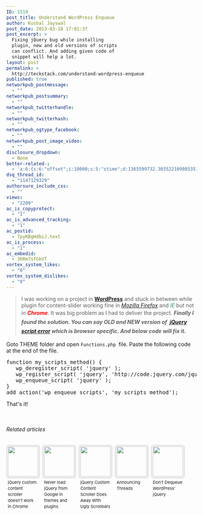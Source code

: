 ```yaml
---
ID: 1519
post_title: Understand WordPress Enqueue
author: Kushal Jayswal
post_date: 2013-03-18 17:01:37
post_excerpt: >
  Fixing jQuery bug while installing
  plugin, new and old versions of scripts
  can conflict. And adding given code of
  snippet will help a lot.
layout: post
permalink: >
  http://teckstack.com/understand-wordpress-enqueue
published: true
networkpub_postmessage:
  - ""
networkpub_postsummary:
  - ""
networkpub_twitterhandle:
  - ""
networkpub_twitterhash:
  - ""
networkpub_ogtype_facebook:
  - ""
networkpub_post_image_video:
  - ""
disclosure_dropdown:
  - None
better-related-:
  - 'a:6:{s:6:"offset";i:10000;s:5:"stime";d:1365599732.3035221099853515625;s:7:"queries";i:9;i:1519;a:42:{i:1590;d:289.77974622002960813915706239640712738037109375;i:1559;d:21.038768768310546875;i:1352;d:56.17688751220703125;i:1323;d:207.916195339626739269078825600445270538330078125;i:206;d:221.628538402104283022708841599524021148681640625;i:1197;d:257.79715988919195979178766719996929168701171875;i:1104;d:53.812692912602329897708841599524021148681640625;i:970;d:224.054931640625;i:937;d:247.3533935546875;i:912;d:225.06246445462164729178766719996929168701171875;i:893;d:230.51904296875;i:874;d:76.148955509580417810866492800414562225341796875;i:846;d:221.534862942165801769078825600445270538330078125;i:792;d:207.831371731228301769078825600445270538330078125;i:774;d:242.507444652104283022708841599524021148681640625;i:731;d:214.405224270290801769078825600445270538330078125;i:638;d:241.276587650693699060866492800414562225341796875;i:641;d:162.4212188720703125;i:439;d:207.07171630859375;i:401;d:185.677242702907989269078825600445270538330078125;i:340;d:275.17793957940460813915706239640712738037109375;i:200;d:203.160736083984375;i:263;d:52.835893901371861147708841599524021148681640625;i:256;d:57.854793548583984375;i:240;d:50.345554351806640625;i:220;d:49.104366302490234375;i:193;d:40.38897705078125;i:181;d:59.69443009182867854178766719996929168701171875;i:165;d:19.77509307861328125;i:154;d:9.70126438140869140625;i:146;d:48.63303375244140625;i:141;d:28.929645538330078125;i:134;d:36.63991546630859375;i:126;d:35.114086151123046875;i:111;d:44.78787300869879572928766719996929168701171875;i:99;d:42.816534466213653331578825600445270538330078125;i:88;d:28.6840572357177734375;i:82;d:42.127414703369140625;i:78;d:6.138879299163818359375;i:48;d:42.623331340336704897708841599524021148681640625;i:42;d:5.7433185577392578125;i:24;d:120.58001969143805354178766719996929168701171875;}s:5:"etime";d:1365599732.3583939075469970703125;s:5:"ctime";i:1365599732;}'
dsq_thread_id:
  - "1147129329"
authorsure_include_css:
  - ""
views:
  - "2209"
ac_is_copyprotect:
  - "1"
ac_is_advanced_tracking:
  - "1"
ac_postid:
  - 7pyKBgHdbiJ.text
ac_is_process:
  - "1"
ac_embedid:
  - 36Rm7sfGkVT
vortex_system_likes:
  - "0"
vortex_system_dislikes:
  - "0"
---
```

<blockquote>I was working on a project in <strong><a class="zem_slink" title="WordPress" href="http://wordpress.org" target="_blank" rel="homepage">WordPress</a></strong> and stuck in between while plugin for content-slider working fine in <span style="color: #339966;"><em><a class="zem_slink" title="Firefox" href="http://en.wikipedia.org/wiki/Firefox" target="_blank" rel="wikipedia">Mozilla Firefox</a></em></span> and <span style="color: #339966;"><em>IE</em></span> but not in <span style="color: #ff0000;"><strong><em>Chrome</em></strong></span>. It was big problem as I had to deliver the project. <em style="line-height: 1.714285714;"><strong>Finally I found the solution. You can say OLD and NEW version of  <a class="zem_slink" title="JQuery" href="http://en.wikipedia.org/wiki/JQuery" target="_blank" rel="wikipedia">jQuery</a> <a class="zem_slink" title="Error message" href="http://en.wikipedia.org/wiki/Error_message" target="_blank" rel="wikipedia">script error</a> which is browser specific. And below code will fix it.</strong></em></blockquote>
Goto THEME folder and open <code>Functions.php </code>file. Paste the following code at the end of the file.
<pre>function my_scripts_method() {
   wp_deregister_script( 'jquery' );
   wp_register_script( 'jquery', 'http://code.jquery.com/jquery-1.4.4.min.js');
   wp_enqueue_script( 'jquery' );
}
add_action('wp_enqueue_scripts', 'my_scripts_method');</pre>
That's it!

&nbsp;
<h6 class="zemanta-related-title" style="font-size: 1em;">Related articles</h6>
<ul class="zemanta-article-ul zemanta-article-ul-image" style="margin: 0; padding: 0; overflow: hidden;">
	<li class="zemanta-article-ul-li-image zemanta-article-ul-li" style="padding: 0; background: none; list-style: none; display: block; float: left; vertical-align: top; text-align: left; width: 84px; font-size: 11px; margin: 2px 10px 10px 2px;"><a style="box-shadow: 0px 0px 4px #999; padding: 2px; display: block; border-radius: 2px; text-decoration: none;" href="http://stackoverflow.com/questions/15438521/jquery-custom-content-scroller-doesnt-work-in-chrome" target="_blank"><img style="padding: 0; margin: 0; border: 0; display: block; width: 80px; max-width: 100%;" alt="" src="http://www.teckstack.com/wp-content/uploads/2013/03/152747316_80_80.jpg" /></a><a style="display: block; overflow: hidden; text-decoration: none; line-height: 12pt; height: 80px; padding: 5px 2px 0 2px;" href="http://stackoverflow.com/questions/15438521/jquery-custom-content-scroller-doesnt-work-in-chrome" target="_blank">jQuery custom content scroller doesn't work in Chrome</a></li>
	<li class="zemanta-article-ul-li-image zemanta-article-ul-li" style="padding: 0; background: none; list-style: none; display: block; float: left; vertical-align: top; text-align: left; width: 84px; font-size: 11px; margin: 2px 10px 10px 2px;"><a style="box-shadow: 0px 0px 4px #999; padding: 2px; display: block; border-radius: 2px; text-decoration: none;" href="http://poststat.us/never-load-jquery-from-google-in-themes-and-plugins/" target="_blank"><img style="padding: 0; margin: 0; border: 0; display: block; width: 80px; max-width: 100%;" alt="" src="http://www.teckstack.com/wp-content/uploads/2013/03/150369844_80_80.jpg" /></a><a style="display: block; overflow: hidden; text-decoration: none; line-height: 12pt; height: 80px; padding: 5px 2px 0 2px;" href="http://poststat.us/never-load-jquery-from-google-in-themes-and-plugins/" target="_blank">Never load jQuery from Google in themes and plugins</a></li>
	<li class="zemanta-article-ul-li-image zemanta-article-ul-li" style="padding: 0; background: none; list-style: none; display: block; float: left; vertical-align: top; text-align: left; width: 84px; font-size: 11px; margin: 2px 10px 10px 2px;"><a style="box-shadow: 0px 0px 4px #999; padding: 2px; display: block; border-radius: 2px; text-decoration: none;" href="http://www.noupe.com/jquery/jquery-custom-content-scroller-does-away-with-ugly-scrollbars-75441.html" target="_blank"><img style="padding: 0; margin: 0; border: 0; display: block; width: 80px; max-width: 100%;" alt="" src="http://www.teckstack.com/wp-content/uploads/2013/03/152784339_80_80.jpg" /></a><a style="display: block; overflow: hidden; text-decoration: none; line-height: 12pt; height: 80px; padding: 5px 2px 0 2px;" href="http://www.noupe.com/jquery/jquery-custom-content-scroller-does-away-with-ugly-scrollbars-75441.html" target="_blank">jQuery Custom Content Scroller Does Away With Ugly Scrollbars</a></li>
	<li class="zemanta-article-ul-li-image zemanta-article-ul-li" style="padding: 0; background: none; list-style: none; display: block; float: left; vertical-align: top; text-align: left; width: 84px; font-size: 11px; margin: 2px 10px 10px 2px;"><a style="box-shadow: 0px 0px 4px #999; padding: 2px; display: block; border-radius: 2px; text-decoration: none;" href="http://alexking.org/blog/2013/03/17/announcing-threads" target="_blank"><img style="padding: 0; margin: 0; border: 0; display: block; width: 80px; max-width: 100%;" alt="" src="http://www.teckstack.com/wp-content/uploads/2013/03/153033636_80_80.jpg" /></a><a style="display: block; overflow: hidden; text-decoration: none; line-height: 12pt; height: 80px; padding: 5px 2px 0 2px;" href="http://alexking.org/blog/2013/03/17/announcing-threads" target="_blank">Announcing Threads</a></li>
	<li class="zemanta-article-ul-li-image zemanta-article-ul-li" style="padding: 0; background: none; list-style: none; display: block; float: left; vertical-align: top; text-align: left; width: 84px; font-size: 11px; margin: 2px 10px 10px 2px;"><a style="box-shadow: 0px 0px 4px #999; padding: 2px; display: block; border-radius: 2px; text-decoration: none;" href="http://eamann.com/tech/dont-dequeue-wordpress-jquery/" target="_blank"><img style="padding: 0; margin: 0; border: 0; display: block; width: 80px; max-width: 100%;" alt="" src="http://www.teckstack.com/wp-content/uploads/2013/03/142740154_80_80.jpg" /></a><a style="display: block; overflow: hidden; text-decoration: none; line-height: 12pt; height: 80px; padding: 5px 2px 0 2px;" href="http://eamann.com/tech/dont-dequeue-wordpress-jquery/" target="_blank">Don't Dequeue WordPress' jQuery</a></li>
</ul>
<div class="zemanta-pixie" style="margin-top: 10px; height: 15px;"><img class="zemanta-pixie-img" style="border: none; float: right;" alt="" src="http://img.zemanta.com/pixy.gif?x-id=90942190-9301-4d1d-bc05-78489afbcb82" /></div>